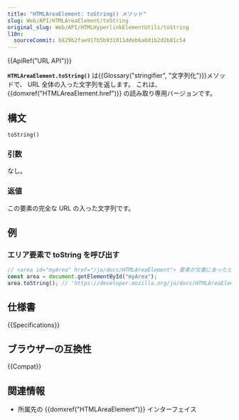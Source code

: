 ```yaml
---
title: "HTMLAreaElement: toString() メソッド"
slug: Web/API/HTMLAreaElement/toString
original_slug: Web/API/HTMLHyperlinkElementUtils/toString
l10n:
  sourceCommit: b829b2fae917b5b931011ddeb6a0d1b2d2b81c54
---
```


{{ApiRef("URL API")}}

**`HTMLAreaElement.toString()`** は{{Glossary("stringifier", "文字列化")}}メソッドで、 URL 全体の入った文字列を返します。 これは、 {{domxref("HTMLAreaElement.href")}} の読み取り専用バージョンです。

## 構文

```js-nolint
toString()
```

### 引数

なし。

### 返値

この要素の完全な URL の入った文字列です。

## 例

### エリア要素で toString を呼び出す

```js
// <area id="myArea" href="/ja/docs/HTMLAreaElement"> 要素が文書にあったとします
const area = document.getElementById("myArea");
area.toString(); // 'https://developer.mozilla.org/ja/docs/HTMLAreaElement' を返す
```

## 仕様書

{{Specifications}}

## ブラウザーの互換性

{{Compat}}

## 関連情報

- 所属先の {{domxref("HTMLAreaElement")}} インターフェイス
